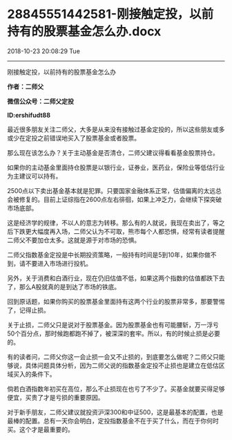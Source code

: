 # 28845551442581-刚接触定投，以前持有的股票基金怎么办.docx

2018-10-23 20:08:29 Tue

----

刚接触定投，以前持有的股票基金怎么办

__作者：二师父__

__微信公众号：二师父定投__

__ID:ershifudt88__

最近很多朋友关注二师父，大多是从来没有接触过基金定投的，所以这些朋友或多或少在定投之前错误地买入了股票基金或者股票。

那么现在该怎么办？关于主动基金是否清仓，二师父建议得看看基金股票持仓。

如果你的主动基金里面持仓股票是以银行业，证券业，医药业，保险业等低估行业为主建议可以持有。

2500点以下卖出基金基本就是犯罪。只要国家金融体系正常，估值偏离的太远总会被修复的。目前上证综指在2600点左右徘徊，如果上冲乏力，会继续下探突破市场底部。

这是经济学的规律，不以人的意志为转移。那么有的人就说，我现在卖出了，等之后下跌更大幅度再入场，二师父认为不可取，熊市每个人都恐惧，经常有读者提醒二师父不要加仓太多。这就是源于对市场的恐惧。

二师父指数基金定投是中长期投资策略，一般持有时间是5到10年，如果你做不到，请不要进入市场进行投机。

另外，关于消费和白酒行业，现在仍旧估值不低，如果这两个指数的估值都跌下去了，那么A股就真的是到达了市场的铁底。

回到原话题，如果你购买的股票基金里面持有这两个行业的股票非常多，那要警惕了，记得止损。

关于止损，二师父只是说对于股票基金。因为股票基金也有可能腰斩，万一浮亏50个百分点，那时候跑都跑不掉了，被深深的套牢。所以，有的时候止损是必要的。

有的读者问，二师父你这一会止损一会又不止损的，到底要怎么做呢？二师父只能够说，具体问题具体分析，因为二师父说的指数基金定投不止损也是建立在低估区域买入的条件下。

倘若白酒指数年初买在高位，那么不止损现在也亏了不少了。买基金就要买得足够便宜，买贵了才是亏损的重要原因。

对于新手朋友，二师父建议就投资沪深300和中证500，这是最基本的配置，也是最棒的配置。总有一天你会明白，定投指数基金不在于买了什么，而在于你何时买。这个才是最重要的。

